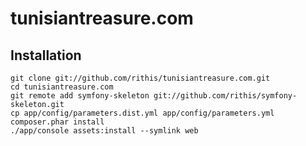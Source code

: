 # tunisiantreasure.com

## Installation

    git clone git://github.com/rithis/tunisiantreasure.com.git
    cd tunisiantreasure.com
    git remote add symfony-skeleton git://github.com/rithis/symfony-skeleton.git
    cp app/config/parameters.dist.yml app/config/parameters.yml
    composer.phar install
    ./app/console assets:install --symlink web

